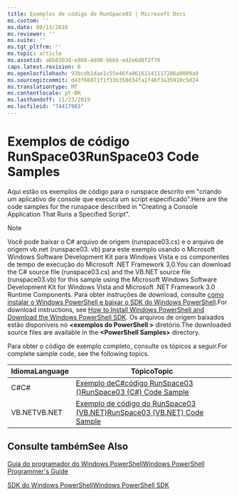 ```yaml
---
title: Exemplos de código do RunSpace03 | Microsoft Docs
ms.custom: ''
ms.date: 09/13/2016
ms.reviewer: ''
ms.suite: ''
ms.tgt_pltfrm: ''
ms.topic: article
ms.assetid: a6b8303d-e868-4dd0-bbbb-ed2e6d8f2f76
caps.latest.revision: 6
ms.openlocfilehash: 93bcdb1dae1c55e46fa06161141117286a9009a9
ms.sourcegitcommit: d43f66071f1f33b350d34fa1f46f3a35910c5d24
ms.translationtype: MT
ms.contentlocale: pt-BR
ms.lasthandoff: 11/23/2019
ms.locfileid: "74417983"
---
```

# <a name="runspace03-code-samples"></a><span data-ttu-id="04545-102">Exemplos de código RunSpace03</span><span class="sxs-lookup"><span data-stu-id="04545-102">RunSpace03 Code Samples</span></span>

<span data-ttu-id="04545-103">Aqui estão os exemplos de código para o runspace descrito em "criando um aplicativo de console que executa um script especificado".</span><span class="sxs-lookup"><span data-stu-id="04545-103">Here are the code samples for the runspace described in "Creating a Console Application That Runs a Specified Script".</span></span>

> [!NOTE]
> <span data-ttu-id="04545-104">Você pode baixar o C# arquivo de origem (runspace03.cs) e o arquivo de origem vb.net (runspace03. vb) para este exemplo usando o Microsoft Windows Software Development Kit para Windows Vista e os componentes de tempo de execução do Microsoft .NET Framework 3,0.</span><span class="sxs-lookup"><span data-stu-id="04545-104">You can download the C# source file (runspace03.cs) and the VB.NET source file (runspace03.vb) for this sample using the Microsoft Windows Software Development Kit for Windows Vista and Microsoft .NET Framework 3.0 Runtime Components.</span></span> <span data-ttu-id="04545-105">Para obter instruções de download, consulte [como instalar o Windows PowerShell e baixar o SDK do Windows PowerShell](/powershell/scripting/developer/installing-the-windows-powershell-sdk).</span><span class="sxs-lookup"><span data-stu-id="04545-105">For download instructions, see [How to Install Windows PowerShell and Download the Windows PowerShell SDK](/powershell/scripting/developer/installing-the-windows-powershell-sdk).</span></span>
> <span data-ttu-id="04545-106">Os arquivos de origem baixados estão disponíveis no **\<exemplos do PowerShell >** diretório.</span><span class="sxs-lookup"><span data-stu-id="04545-106">The downloaded source files are available in the **\<PowerShell Samples>** directory.</span></span>

<span data-ttu-id="04545-107">Para obter o código de exemplo completo, consulte os tópicos a seguir.</span><span class="sxs-lookup"><span data-stu-id="04545-107">For complete sample code, see the following topics.</span></span>

| <span data-ttu-id="04545-108">Idioma</span><span class="sxs-lookup"><span data-stu-id="04545-108">Language</span></span> |                                 <span data-ttu-id="04545-109">Tópico</span><span class="sxs-lookup"><span data-stu-id="04545-109">Topic</span></span>                                 |
| -------- | --------------------------------------------------------------------- |
| <span data-ttu-id="04545-110">C#</span><span class="sxs-lookup"><span data-stu-id="04545-110">C#</span></span>       | [<span data-ttu-id="04545-111">Exemplo deC#código RunSpace03 ()</span><span class="sxs-lookup"><span data-stu-id="04545-111">RunSpace03 (C#) Code Sample</span></span>](./runspace03-csharp-code-sample.md)     |
| <span data-ttu-id="04545-112">VB.NET</span><span class="sxs-lookup"><span data-stu-id="04545-112">VB.NET</span></span>   | [<span data-ttu-id="04545-113">Exemplo de código do RunSpace03 (VB.NET)</span><span class="sxs-lookup"><span data-stu-id="04545-113">RunSpace03 (VB.NET) Code Sample</span></span>](./runspace03-vb-net-code-sample.md) |

## <a name="see-also"></a><span data-ttu-id="04545-114">Consulte também</span><span class="sxs-lookup"><span data-stu-id="04545-114">See Also</span></span>

[<span data-ttu-id="04545-115">Guia do programador do Windows PowerShell</span><span class="sxs-lookup"><span data-stu-id="04545-115">Windows PowerShell Programmer's Guide</span></span>](./windows-powershell-programmer-s-guide.md)

[<span data-ttu-id="04545-116">SDK do Windows PowerShell</span><span class="sxs-lookup"><span data-stu-id="04545-116">Windows PowerShell SDK</span></span>](../windows-powershell-reference.md)
